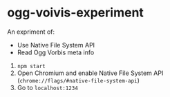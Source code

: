 # ogg-voivis-experiment

An expriment of:

- Use Native File System API
- Read Ogg Vorbis meta info

1. `npm start`
2. Open Chromium and enable Native File System API (`chrome://flags/#native-file-system-api`)
3. Go to `localhost:1234`
